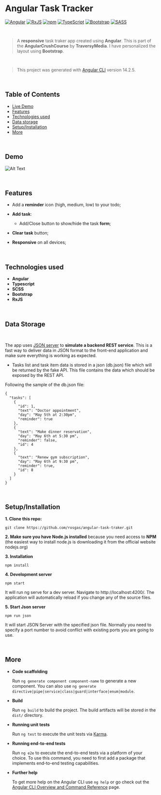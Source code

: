 # Angular Task Tracker

[![Angular](https://img.shields.io/badge/Made%20with-Angular-dd1b16.svg)](https://angular.io/)
[![RxJS](https://img.shields.io/badge/rxjs-%23B7178C.svg?logo=reactivex&logoColor=white)](https://rxjs.dev/)
[![npm](https://img.shields.io/badge/npm-v.8.19.2-28b463.svg)](https://www.npmjs.com/)
[![TypeScript](https://badgen.net/badge/icon/typescript?icon=typescript&label)](https://typescriptlang.org)
[![Bootstrap](https://img.shields.io/badge/bootstrap-%23563D7C.svg?logo=bootstrap&logoColor=white)](https://getbootstrap.com/)
[![SASS](https://img.shields.io/badge/SASS-hotpink.svg?logo=SASS&logoColor=white)](https://sass-lang.com/guide)

<br>

> A **responsive** task traker app created using **Angular**. This is part of the **AngularCrushCourse** by **TraversyMedia**. I have personalized the layout using **Bootstrap**.

<br>

> This project was generated with [Angular CLI](https://github.com/angular/angular-cli) version 14.2.5.

<br>

## Table of Contents

- <a href="#demo-section">Live Demo</a>
- <a href="#features-section">Features</a>
- <a href="#technologies-section">Technologies used</a>
- <a href="#data-storage">Data storage</a>
- <a href="#setup-section">Setup/Installation</a>
- <a href="#more">More</a>

<br>

<h2 id="demo-section">Demo</h2>

![Alt Text](preview-app.gif)

<br>

<h2 id="futures-section">Features</h2>

- Add a **reminder** icon (high, medium, low) to your todo;

- **Add task**:

  - Add/Close button to show/hide the task **form**;

- **Clear task** button;

- **Responsive** on all devices;

<br>

<h2 id="technologies-section">Technologies used</h2>

- **Angular**
- **Typescript**
- **SCSS**
- **Bootstrap**
- **RxJS**

<br>

<h2 id="data-storage">Data Storage</h2>

<br>

The app uses [JSON server](https://my-json-server.typicode.com/) to **simulate a backend REST service**. This is a fast way to deliver data in JSON format to the front-end application and make sure everything is working as expected.

- Tasks list and task item data is stored in a json (db.json) file which will be returned by the fake API. This file contains the data which should be exposed by the REST API.

Following the sample of the db.json file:

```
{
  "tasks": [
    {
      "id": 1,
      "text": "Doctor appointment",
      "day": "May 5th at 2:30pm",
      "reminder": true
    },
    {
      "text": "Make dinner reservation",
      "day": "May 6th at 5:30 pm",
      "reminder": false,
      "id": 4
    },
    {
      "text": "Renew gym subscription",
      "day": "May 6th at 9:30 pm",
      "reminder": true,
      "id": 8
    }
  ]
}
```

<br>
<h2 id="setup-section">Setup/Installation</h2>

**1. Clone this repo:**

```
git clone https://github.com/rosgas/angular-task-traker.git
```

**2. Make sure you have Node.js installed** because you need access to **NPM** (the easiest way to install node.js is downloading it from the official website nodejs.org)

**3. Installation**

```
npm install
```

**4. Development server**

```
npm start
```

It will run ng serve for a dev server. Navigate to http://localhost:4200/. The application will automatically reload if you change any of the source files.

**5. Start Json server**

```
npm run json
```

It will start JSON Server with the specified json file. Normally you need to specify a port number to avoid conflict with existing ports you are going to use.

<br>

<h2 id="more">More</h2>

- **Code scaffolding**

  Run `ng generate component component-name` to generate a new component. You can also use `ng generate directive|pipe|service|class|guard|interface|enum|module`.

- **Build**

  Run `ng build` to build the project. The build artifacts will be stored in the `dist/` directory.

- **Running unit tests**

  Run `ng test` to execute the unit tests via [Karma](https://karma-runner.github.io).

- **Running end-to-end tests**

  Run `ng e2e` to execute the end-to-end tests via a platform of your choice. To use this command, you need to first add a package that implements end-to-end testing capabilities.

- **Further help**

  To get more help on the Angular CLI use `ng help` or go check out the [Angular CLI Overview and Command Reference](https://angular.io/cli) page.
